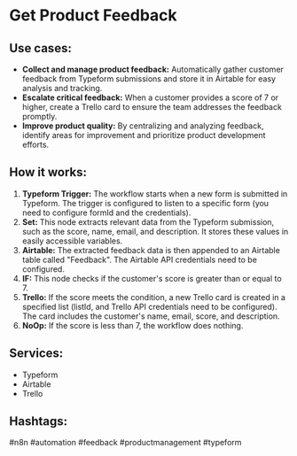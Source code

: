 # Get Product Feedback

## Use cases:

*   **Collect and manage product feedback:** Automatically gather customer feedback from Typeform submissions and store it in Airtable for easy analysis and tracking.
*   **Escalate critical feedback:** When a customer provides a score of 7 or higher, create a Trello card to ensure the team addresses the feedback promptly.
*   **Improve product quality:** By centralizing and analyzing feedback, identify areas for improvement and prioritize product development efforts.

## How it works:

1.  **Typeform Trigger:** The workflow starts when a new form is submitted in Typeform. The trigger is configured to listen to a specific form (you need to configure formId and the credentials).
2.  **Set:** This node extracts relevant data from the Typeform submission, such as the score, name, email, and description. It stores these values in easily accessible variables.
3.  **Airtable:** The extracted feedback data is then appended to an Airtable table called "Feedback". The Airtable API credentials need to be configured.
4.  **IF:** This node checks if the customer's score is greater than or equal to 7.
5.  **Trello:** If the score meets the condition, a new Trello card is created in a specified list (listId, and Trello API credentials need to be configured). The card includes the customer's name, email, score, and description.
6.  **NoOp:** If the score is less than 7, the workflow does nothing.

## Services:

*   Typeform
*   Airtable
*   Trello

## Hashtags:

#n8n #automation #feedback #productmanagement #typeform
